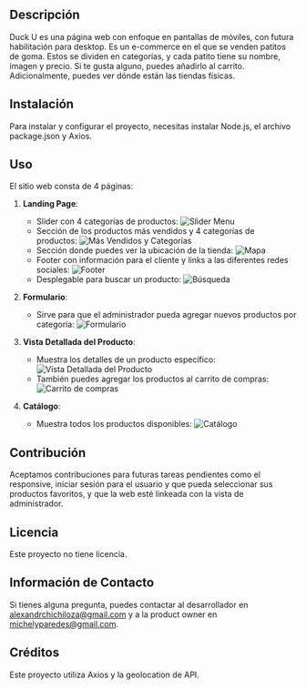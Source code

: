 ## Descripción
Duck U es una página web con enfoque en pantallas de móviles, con futura habilitación para desktop. Es un e-commerce en el que se venden patitos de goma. Estos se dividen en categorías, y cada patito tiene su nombre, imagen y precio. Si te gusta alguno, puedes añadirlo al carrito. Adicionalmente, puedes ver dónde están las tiendas físicas.

## Instalación
Para instalar y configurar el proyecto, necesitas instalar Node.js, el archivo package.json y Axios. 

## Uso
El sitio web consta de 4 páginas:

1. **Landing Page**:
   - Slider con 4 categorías de productos: ![Slider Menu](https://raw.githubusercontent.com/project-assigments-p2-singulaars/ecommerce_duck_U/main/assets/screensReadme/sliderMenu.png)
   - Sección de los productos más vendidos y 4 categorías de productos: ![Más Vendidos y Categorías](https://raw.githubusercontent.com/project-assigments-p2-singulaars/ecommerce_duck_U/main/assets/screensReadme/másvendidos+categorias.png)
   - Sección donde puedes ver la ubicación de la tienda: ![Mapa](https://raw.githubusercontent.com/project-assigments-p2-singulaars/ecommerce_duck_U/main/assets/screensReadme/map.png)
   - Footer con información para el cliente y links a las diferentes redes sociales: ![Footer](https://raw.githubusercontent.com/project-assigments-p2-singulaars/ecommerce_duck_U/main/assets/screensReadme/footer.png)
   - Desplegable para buscar un producto: ![Búsqueda](https://raw.githubusercontent.com/project-assigments-p2-singulaars/ecommerce_duck_U/main/assets/screensReadme/search.png)

2. **Formulario**:
   - Sirve para que el administrador pueda agregar nuevos productos por categoría: ![Formulario](https://raw.githubusercontent.com/project-assigments-p2-singulaars/ecommerce_duck_U/main/assets/screensReadme/form.png)

3. **Vista Detallada del Producto**:
   - Muestra los detalles de un producto específico: ![Vista Detallada del Producto](https://raw.githubusercontent.com/project-assigments-p2-singulaars/ecommerce_duck_U/main/assets/screensReadme/product-view.png)
   - También puedes agregar los productos al carrito de compras: ![Carrito de compras](https://raw.githubusercontent.com/project-assigments-p2-singulaars/ecommerce_duck_U/main/assets/screensReadme/car.png)

4. **Catálogo**:
   - Muestra todos los productos disponibles: ![Catálogo](https://raw.githubusercontent.com/project-assigments-p2-singulaars/ecommerce_duck_U/main/assets/screensReadme/catalog.png)

## Contribución
Aceptamos contribuciones para futuras tareas pendientes como el responsive, iniciar sesión para el usuario y que pueda seleccionar sus productos favoritos, y que la web esté linkeada con la vista de administrador.

## Licencia
Este proyecto no tiene licencia.

## Información de Contacto
Si tienes alguna pregunta, puedes contactar al desarrollador en [alexandrchichiloza@gmail.com](mailto:alexandrchichiloza@gmail.com) y a la product owner en [michelyparedes@gmail.com](mailto:michelyparedes@gmail.com).

## Créditos
Este proyecto utiliza Axios y la geolocation de API.

